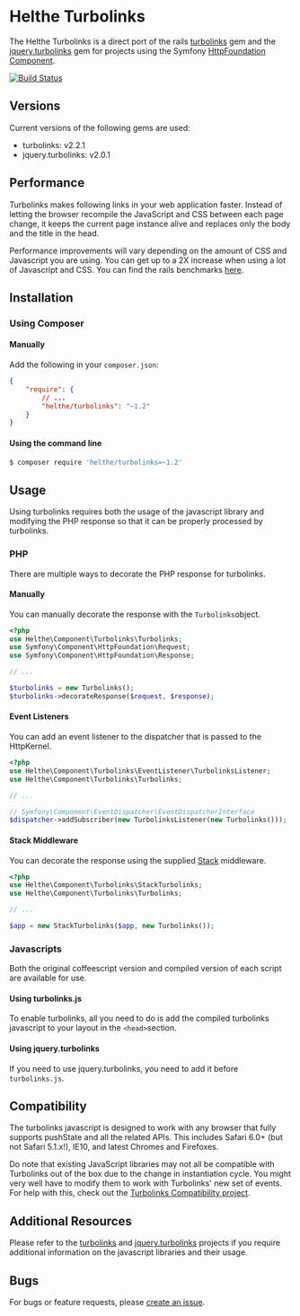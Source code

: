 # Helthe Turbolinks

The Helthe Turbolinks is a direct port of the rails [turbolinks](https://github.com/rails/turbolinks) gem
and the [jquery.turbolinks](https://github.com/kossnocorp/jquery.turbolinks) gem for
projects using the Symfony [HttpFoundation Component](http://symfony.com/doc/current/components/http_foundation/introduction.html).

[![Build Status](https://secure.travis-ci.org/helthe/Turbolinks.png?branch=master)](http://travis-ci.org/helthe/Turbolinks)

## Versions

Current versions of the following gems are used:

 * turbolinks: v2.2.1
 * jquery.turbolinks: v2.0.1

## Performance

Turbolinks makes following links in your web application faster. Instead of letting
the browser recompile the JavaScript and CSS between each page change, it keeps
the current page instance alive and replaces only the body and the title in the head.

Performance improvements will vary depending on the amount of CSS and Javascript
you are using. You can get up to a 2X increase when using a lot of Javascript and
CSS. You can find the rails benchmarks [here](https://stevelabnik/turbolinks_test).

## Installation

### Using Composer

#### Manually

Add the following in your `composer.json`:

```json
{
    "require": {
        // ...
        "helthe/turbolinks": "~1.2"
    }
}
```

#### Using the command line

```bash
$ composer require 'helthe/turbolinks=~1.2'
```

## Usage

Using turbolinks requires both the usage of the javascript library and modifying
the PHP response so that it can be properly processed by turbolinks.

### PHP

There are multiple ways to decorate the PHP response for turbolinks.

#### Manually

You can manually decorate the response with the `Turbolinks`object.

```php
<?php
use Helthe\Component\Turbolinks\Turbolinks;
use Symfony\Component\HttpFoundation\Request;
use Symfony\Component\HttpFoundation\Response;

// ...

$turbolinks = new Turbolinks();
$turbolinks->decorateResponse($request, $response);
```

#### Event Listeners

You can add an event listener to the dispatcher that is passed to the HttpKernel.

```php
<?php
use Helthe\Component\Turbolinks\EventListener\TurbolinksListener;
use Helthe\Component\Turbolinks\Turbolinks;

// ...

// Symfony\Component\EventDispatcher\EventDispatcherInterface
$dispatcher->addSubscriber(new TurbolinksListener(new Turbolinks()));
```

#### Stack Middleware

You can decorate the response using the supplied [Stack](http://stackphp.com/) middleware.

```php
<?php
use Helthe\Component\Turbolinks\StackTurbolinks;
use Helthe\Component\Turbolinks\Turbolinks;

// ...

$app = new StackTurbolinks($app, new Turbolinks());
```

### Javascripts

Both the original coffeescript version and compiled version of each script are available for use.

#### Using turbolinks.js

To enable turbolinks, all you need to do is add the compiled turbolinks javascript to your layout in the `<head>`section.

#### Using jquery.turbolinks

If you need to use jquery.turbolinks, you need to add it before `turbolinks.js`.

## Compatibility

The turbolinks javascript is designed to work with any browser that fully supports
pushState and all the related APIs. This includes Safari 6.0+ (but not Safari 5.1.x!),
IE10, and latest Chromes and Firefoxes.

Do note that existing JavaScript libraries may not all be compatible with
Turbolinks out of the box due to the change in instantiation cycle. You might
very well have to modify them to work with Turbolinks' new set of events. For
help with this, check out the [Turbolinks Compatibility project](http://reed.github.io/turbolinks-compatibility).

## Additional Resources

Please refer to the [turbolinks](https://github.com/rails/turbolinks) and
[jquery.turbolinks](https://github.com/kossnocorp/jquery.turbolinks) projects
if you require additional information on the javascript libraries and their usage.

## Bugs

For bugs or feature requests, please [create an issue](https://github.com/helthe/Turbolinks/issues/new).
